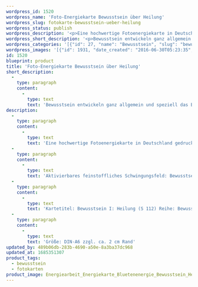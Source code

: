 ```yaml
---
wordpress_id: 1520
wordpress_name: 'Foto-Energiekarte Bewusstsein über Heilung'
wordpress_slug: fotokarte-bewusstsein-ueber-heilung
wordpress_status: publish
wordpress_description: '<p>Eine hochwertige Fotoenergiekarte in Deutschland gedruckt und in Handarbeit laminiert. Sie ist in Postkartengröße (DIN-A6) gut zu transportieren und kann auch auf den Körper aufgelegt werden.</p><p>Aktivierbares feinstoffliches Schwingungsfeld: Bewusstsein - Heilungsbewusstsein - Entwicklung - "Schwingungserhöhung" - Feinstofflichkeit erfahren: Entwicklung des eigenen Bewusstsein allgemein und speziell für das Bewusstsein über Heilung in inneren und äußeren Aspekten, im Detail sowie im ganzheitlichen Zusammenhang. Entwicklung der Fähigkeit zur Wahrnehmung und zur Lenkung feinstofflicher Energien.</p><p>Kartetitel: Bewusstsein I: Heilung (S 112) Reihe: Bewusstsein.</p><p>Größe: DIN-A6 zzgl. ca. 2 cm Rand<br />Andere Formate sind individuell für Sie innerhalb weniger Tage herstellbar. Bitte kontaktieren Sie uns hierfür unter <a href="mailto:info@elvedenverlag.de">info@elvedenverlag.de</a>.</p><p><a href="https://my.feenbaum.de/anwendung-energiebilder-foto-laminiert/">Anwendungshinweise</a></p>'
wordpress_short_description: '<p>Bewusstsein entwickeln ganz allgemein und speziell das Bewusstsein über Heilung<br /><em>Hinweis: Das Wasserzeichen „Elveden Verlag Energiebild“ wird nicht mit gedruckt</em></p>'
wordpress_categories: '[{"id": 27, "name": "Bewusstsein", "slug": "bewusstsein"}, {"id": 23, "name": "Fotokarten", "slug": "fotokarten"}]'
wordpress_images: '[{"id": 1931, "date_created": "2016-06-30T05:23:35", "date_created_gmt": "2016-06-30T01:23:35", "date_modified": "2016-06-30T05:23:35", "date_modified_gmt": "2016-06-30T01:23:35", "src": "https://my.feenbaum.de/wp-content/uploads/2016/06/Energiearbeit_Energiekarte_Bluetenenergie_Bewusstsein_Heilung_8x8Wjpg.jpg", "name": "Energiearbeit_Energiekarte_Bluetenenergie_Bewusstsein_Heilung_8x8Wjpg", "alt": ""}]'
id: 1520
blueprint: product
title: 'Foto-Energiekarte Bewusstsein über Heilung'
short_description:
  -
    type: paragraph
    content:
      -
        type: text
        text: 'Bewusstsein entwickeln ganz allgemein und speziell das Bewusstsein über Heilung'
description:
  -
    type: paragraph
    content:
      -
        type: text
        text: 'Eine hochwertige Fotoenergiekarte in Deutschland gedruckt und in Handarbeit laminiert. Sie ist in Postkartengröße (DIN-A6) gut zu transportieren und kann auch auf den Körper aufgelegt werden.'
  -
    type: paragraph
    content:
      -
        type: text
        text: 'Aktivierbares feinstoffliches Schwingungsfeld: Bewusstsein - Heilungsbewusstsein - Entwicklung - "Schwingungserhöhung" - Feinstofflichkeit erfahren: Entwicklung des eigenen Bewusstsein allgemein und speziell für das Bewusstsein über Heilung in inneren und äußeren Aspekten, im Detail sowie im ganzheitlichen Zusammenhang. Entwicklung der Fähigkeit zur Wahrnehmung und zur Lenkung feinstofflicher Energien.'
  -
    type: paragraph
    content:
      -
        type: text
        text: 'Kartetitel: Bewusstsein I: Heilung (S 112) Reihe: Bewusstsein.'
  -
    type: paragraph
    content:
      -
        type: text
        text: 'Größe: DIN-A6 zzgl. ca. 2 cm Rand'
updated_by: 489b06db-283b-4690-a50e-8a3ba37dc968
updated_at: 1685351307
product_tags:
  - bewusstsein
  - fotokarten
product_image: Energiearbeit_Energiekarte_Bluetenenergie_Bewusstsein_Heilung_8x8Wjpg.jpg
---
```

